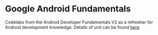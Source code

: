 # Google Android Fundamentals

Codelabs from the Android Developer Fundamentals V2 as a refresher for Android development knowledge. Details of unit can be found [here](https://developer.android.com/courses/fundamentals-training/toc-v2).
